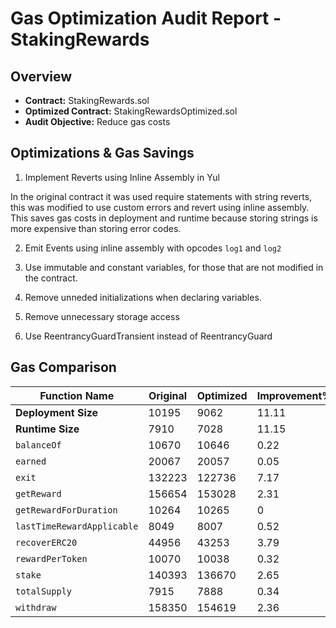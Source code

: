 # Gas Optimization Audit Report - StakingRewards

## Overview

- **Contract:** StakingRewards.sol
- **Optimized Contract:** StakingRewardsOptimized.sol
- **Audit Objective:** Reduce gas costs

## Optimizations & Gas Savings

1. Implement Reverts using Inline Assembly in Yul

In the original contract it was used require statements with string reverts, this was modified to use custom errors and revert using inline assembly. This saves gas costs in deployment and runtime because storing strings is more expensive than storing error codes.

2. Emit Events using inline assembly with opcodes `log1` and  `log2`

3. Use immutable and constant variables, for those that are not modified in the contract.

4. Remove unneded initializations when declaring variables.

5. Remove unnecessary storage access

6. Use ReentrancyGuardTransient instead of ReentrancyGuard

## Gas Comparison

| Function Name              | Original | Optimized | Improvement% |
| -------------------------- | -------- | --------- | -----------  |
| **Deployment Size**        | 10195    | 9062      | 11.11        |
| **Runtime Size**           | 7910     | 7028      | 11.15        |
| `balanceOf`                | 10670    | 10646     | 0.22         |
| `earned`                   | 20067    | 20057     | 0.05         |
| `exit`                     | 132223   | 122736    | 7.17         |
| `getReward`                | 156654   | 153028    | 2.31         |
| `getRewardForDuration`     | 10264    | 10265     | 0            |
| `lastTimeRewardApplicable` | 8049     | 8007      | 0.52         |
| `recoverERC20`             | 44956    | 43253     | 3.79         |
| `rewardPerToken`           | 10070    | 10038     | 0.32         |
| `stake`                    | 140393   | 136670    | 2.65         |
| `totalSupply`              | 7915     | 7888      | 0.34         |
| `withdraw`                 | 158350   | 154619    | 2.36         |
